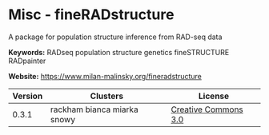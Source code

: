 # Misc - fineRADstructure

A package for population structure inference from RAD-seq data

**Keywords:** RADseq population structure genetics fineSTRUCTURE RADpainter

**Website:** <https://www.milan-malinsky.org/fineradstructure>

| Version | Clusters | License |
| ------- | -------- | ------- |
| 0.3.1 | rackham bianca miarka snowy | [Creative Commons 3.0](https://raw.githubusercontent.com/millanek/fineRADstructure/master/COPYING) |
